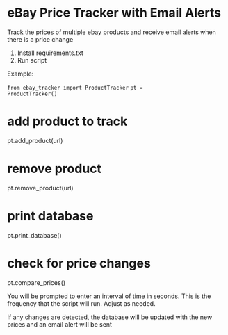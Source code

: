 # eBay Price Tracker with Email Alerts

Track the prices of multiple ebay products and receive email alerts when there is a price change

1. Install requirements.txt
2. Run script

Example:

<code>from ebay_tracker import ProductTracker</code>
<code>pt = ProductTracker()</code>

# add product to track
pt.add_product(url)

# remove product
pt.remove_product(url)

# print database
pt.print_database()

# check for price changes
pt.compare_prices()

You will be prompted to enter an interval of time in seconds. This is the frequency that the script will run. Adjust as needed.

If any changes are detected, the database will be updated with the new prices and an email alert will be sent
